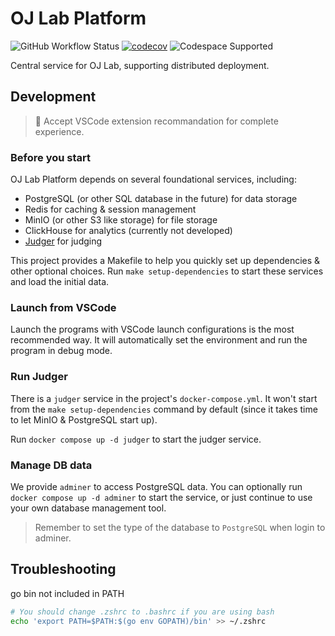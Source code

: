 # OJ Lab Platform

![GitHub Workflow Status](https://img.shields.io/github/actions/workflow/status/oj-lab/platform/build-and-test.yaml?logo=github&label=Tests)
[![codecov](https://codecov.io/gh/oj-lab/platform/graph/badge.svg?token=T5P2KP7VTL)](https://codecov.io/gh/oj-lab/platform)
![Codespace Supported](https://img.shields.io/badge/Codespace_Supported-000000?style=flat&logo=github)

Central service for OJ Lab, supporting distributed deployment.

## Development

> 🌟 Accept VSCode extension recommandation for complete experience.

### Before you start

OJ Lab Platform depends on several foundational services, including:

- PostgreSQL (or other SQL database in the future) for data storage
- Redis for caching & session management
- MinIO (or other S3 like storage) for file storage
- ClickHouse for analytics (currently not developed)
- [Judger](https://github.com/oj-lab/judger) for judging

This project provides a Makefile to help you quickly set up dependencies & other optional choices.
Run `make setup-dependencies` to start these services and load the initial data.

### Launch from VSCode

Launch the programs with VSCode launch configurations is the most recommended way.
It will automatically set the environment and run the program in debug mode.

### Run Judger

There is a `judger` service in the project's `docker-compose.yml`.
It won't start from the `make setup-dependencies` command by default
(since it takes time to let MinIO & PostgreSQL start up).

Run `docker compose up -d judger` to start the judger service.

### Manage DB data

We provide `adminer` to access PostgreSQL data.
You can optionally run `docker compose up -d adminer` to start the service,
or just continue to use your own database management tool.

> Remember to set the type of the database to `PostgreSQL` when login to adminer.

## Troubleshooting

go bin not included in PATH

```bash
# You should change .zshrc to .bashrc if you are using bash
echo 'export PATH=$PATH:$(go env GOPATH)/bin' >> ~/.zshrc
```
